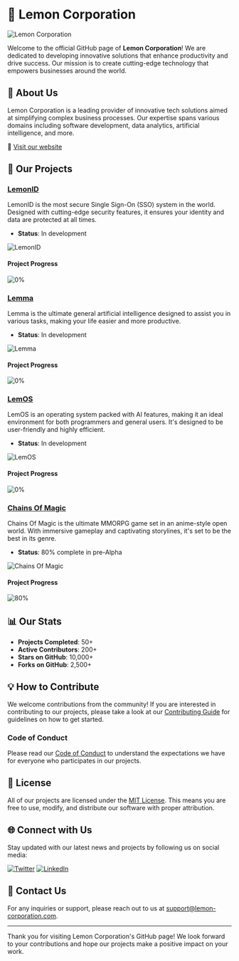 # 🍋 Lemon Corporation

![Lemon Corporation](https://github.com/Lemon-Corporation/.github/blob/main/profile/data/IMG_7608.gif)

Welcome to the official GitHub page of **Lemon Corporation**! We are dedicated to developing innovative solutions that enhance productivity and drive success. Our mission is to create cutting-edge technology that empowers businesses around the world.

## 🌟 About Us

Lemon Corporation is a leading provider of innovative tech solutions aimed at simplifying complex business processes. Our expertise spans various domains including software development, data analytics, artificial intelligence, and more.

🔗 [Visit our website](https://lemon-corporation.com)

## 🚀 Our Projects

### [LemonID](https://github.com/lemon-corporation/lemonid)
LemonID is the most secure Single Sign-On (SSO) system in the world. Designed with cutting-edge security features, it ensures your identity and data are protected at all times.
- **Status**: In development

![LemonID](https://lemon-corporation.com/assets/lemonid.png)

#### Project Progress
![0%](https://progress-bar.dev/0/?scale=100&width=300&color=bdb76b&suffix=%)

### [Lemma](https://github.com/lemon-corporation/lemma)
Lemma is the ultimate general artificial intelligence designed to assist you in various tasks, making your life easier and more productive.
- **Status**: In development

![Lemma](https://lemon-corporation.com/assets/lemma.png)

#### Project Progress
![0%](https://progress-bar.dev/0/?scale=100&width=300&color=bdb76b&suffix=%)

### [LemOS](https://github.com/lemon-corporation/lemos)
LemOS is an operating system packed with AI features, making it an ideal environment for both programmers and general users. It's designed to be user-friendly and highly efficient.
- **Status**: In development

![LemOS](https://lemon-corporation.com/assets/lemos.png)

#### Project Progress
![0%](https://progress-bar.dev/0/?scale=100&width=300&color=bdb76b&suffix=%)

### [Chains Of Magic](https://github.com/lemon-corporation/chains-of-magic)
Chains Of Magic is the ultimate MMORPG game set in an anime-style open world. With immersive gameplay and captivating storylines, it's set to be the best in its genre.
- **Status**: 80% complete in pre-Alpha

![Chains Of Magic](https://lemon-corporation.com/assets/chains-of-magic.png)

#### Project Progress
![80%](https://progress-bar.dev/80/?scale=100&width=300&color=bdb76b&suffix=%)

## 📊 Our Stats
- **Projects Completed**: 50+
- **Active Contributors**: 200+
- **Stars on GitHub**: 10,000+
- **Forks on GitHub**: 2,500+

## 💡 How to Contribute

We welcome contributions from the community! If you are interested in contributing to our projects, please take a look at our [Contributing Guide](CONTRIBUTING.md) for guidelines on how to get started.

### Code of Conduct
Please read our [Code of Conduct](CODE_OF_CONDUCT.md) to understand the expectations we have for everyone who participates in our projects.

## 📄 License

All of our projects are licensed under the [MIT License](LICENSE). This means you are free to use, modify, and distribute our software with proper attribution.

## 🌐 Connect with Us

Stay updated with our latest news and projects by following us on social media:

[![Twitter](https://img.shields.io/twitter/follow/lemoncorp?style=social&logo=twitter&color=yellow)](https://twitter.com/lemoncorp)
[![LinkedIn](https://img.shields.io/badge/LinkedIn-lemon--corporation-blue?style=social&logo=linkedin&color=yellow)](https://linkedin.com/company/lemon-corporation)

## 📧 Contact Us

For any inquiries or support, please reach out to us at [support@lemon-corporation.com](mailto:support@lemon-corporation.com).

---

Thank you for visiting Lemon Corporation's GitHub page! We look forward to your contributions and hope our projects make a positive impact on your work.
